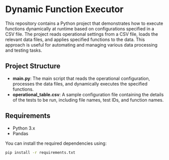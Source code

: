 # Dynamic Function Executor

This repository contains a Python project that demonstrates how to execute functions dynamically at runtime based on configurations specified in a CSV file. The project reads operational settings from a CSV file, loads the relevant data files, and applies specified functions to the data. This approach is useful for automating and managing various data processing and testing tasks.

## Project Structure

- **main.py**: The main script that reads the operational configuration, processes the data files, and dynamically executes the specified functions.
- **operational_table.csv**: A sample configuration file containing the details of the tests to be run, including file names, test IDs, and function names.

## Requirements

- Python 3.x
- Pandas

You can install the required dependencies using:

```bash
pip install -r requirements.txt
